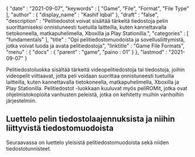 {
  "date" : "2021-09-07",
  "keywords" : [ "Game", "File", "Format", "File Type" ],
  "author" : {
    "display_name" : "Kashif Iqbal"
},
  "draft" : "false",
  "description" : "Pelitiedostot voivat sisältää tärkeitä tiedostoja pelin suorittamiseksi onnistuneesti tuetuilla laitteilla, kuten kannettavalla tietokoneella, matkapuhelimella, Xboxilla ja Play Stationilla.",
  "categories" : [ "fundamentals" ],
  "title" : "Opi pelitiedostomuodoista ja sovellusliittymistä, jotka voivat luoda ja avata pelitiedostoja",
  "linktitle" : "Game File Formats",
  "menu" : {
    "docs" : {
      "parent" : "game",
"paino : 01"
}
},
  "lastmod" : "2021-09-07"
}

Pelitiedostoluokka sisältää tärkeitä videopelitiedostoja tai tiedostoja, joihin videopelit viittaavat, jotta peli voidaan suorittaa onnistuneesti tuetuilla laitteilla, kuten kannettavalla tietokoneella, matkapuhelimella, Xboxilla ja Play Stationilla.
Pelitiedostot -luokkaan kuuluvat myös peliROMit, jotka ovat ohjelmistokopioita vanhusten peleistä, jotka on kehitetty muihin vanhoihin järjestelmiin.

## Luettelo pelin tiedostolaajennuksista ja niihin liittyvistä tiedostomuodoista
Seuraavassa on luettelo yleisistä pelitiedostomuodoista sekä niiden tiedostotunnisteet.

